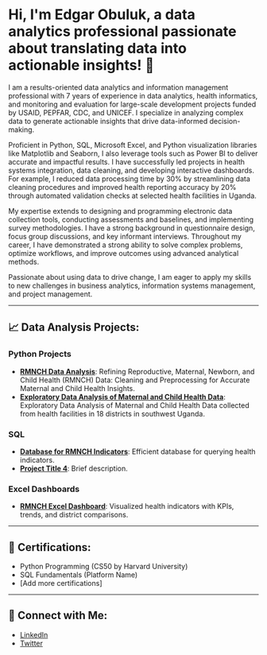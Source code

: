 # Hi, I'm Edgar Obuluk, a data analytics professional passionate about translating data into actionable insights! 👋

I am a results-oriented data analytics and information management professional with 7 years of experience in data analytics, health informatics, and monitoring and evaluation for large-scale development projects funded by USAID, PEPFAR, CDC, and UNICEF. I specialize in analyzing complex data to generate actionable insights that drive data-informed decision-making.

Proficient in Python, SQL, Microsoft Excel, and Python visualization libraries like Matplotlib and Seaborn, I also leverage tools such as Power BI to deliver accurate and impactful results. I have successfully led projects in health systems integration, data cleaning, and developing interactive dashboards. For example, I reduced data processing time by 30% by streamlining data cleaning procedures and improved health reporting accuracy by 20% through automated validation checks at selected health facilities in Uganda.

My expertise extends to designing and programming electronic data collection tools, conducting assessments and baselines, and implementing survey methodologies. I have a strong background in questionnaire design, focus group discussions, and key informant interviews. Throughout my career, I have demonstrated a strong ability to solve complex problems, optimize workflows, and improve outcomes using advanced analytical methods.

Passionate about using data to drive change, I am eager to apply my skills to new challenges in business analytics, information systems management, and project management.

---

## 📈 **Data Analysis Projects:**


### Python Projects
- **[RMNCH Data Analysis](https://github.com/eobuluk/RMNCH-Data-Processing-)**: Refining Reproductive, Maternal, Newborn, and Child Health (RMNCH) Data: Cleaning and Preprocessing for Accurate Maternal and Child Health Insights.
- **[Exploratory Data Analysis of Maternal and Child Health Data](https://github.com/eobuluk/Exploratory-Data-Analysis-of-RMNCH-Data)**: Exploratory Data Analysis of Maternal and Child Health Data collected from health facilities in 18 districts in southwest Uganda.


### SQL
- **[Database for RMNCH Indicators](#)**: Efficient database for querying health indicators.
- **[Project Title 4](#)**: Brief description.

### Excel Dashboards
- **[RMNCH Excel Dashboard](#)**: Visualized health indicators with KPIs, trends, and district comparisons.

---

## 🏅 **Certifications**:
- Python Programming (CS50 by Harvard University)
- SQL Fundamentals (Platform Name)
- [Add more certifications]

---

## 🤳 **Connect with Me**:
- [LinkedIn](https://www.linkedin.com/in/JohnDoe)
- [Twitter](https://twitter.com/JohnDoe)
